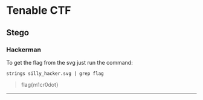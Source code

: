 # Tenable CTF

## Stego

### **Hackerman**
To get the flag from the svg just run the command:
```
strings silly_hacker.svg | grep flag
```
> flag{m1cr0dot}

---

